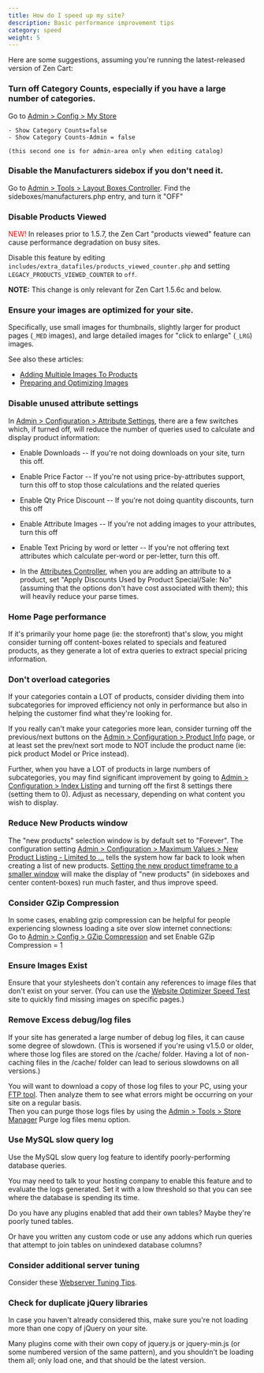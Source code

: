 ```yaml
---
title: How do I speed up my site? 
description: Basic performance improvement tips 
category: speed
weight: 5 
---
```



Here are some suggestions, assuming you're running the latest-released version of Zen Cart:  

### Turn off Category Counts, especially if you have a large number of categories.  
Go to [Admin > Config > My Store](/user/admin_pages/configuration/configuration_mystore/) 

    - Show Category Counts=false  
    - Show Category Counts-Admin = false  

    (this second one is for admin-area only when editing catalog)  

### Disable the Manufacturers sidebox if you don't need it.  
Go to [Admin > Tools > Layout Boxes Controller](/user/admin_pages/tools/layout_boxes_controller/). 
    Find the sideboxes/manufacturers.php entry, and turn it "OFF"  

### Disable Products Viewed 
<font color="red">NEW!</font> 
In releases prior to 1.5.7, the Zen Cart "products viewed" feature can cause performance degradation on 
busy sites.  

Disable this feature by editing ` includes/extra_datafiles/products_viewed_counter.php` and setting `LEGACY_PRODUCTS_VIEWED_COUNTER` to `off`.

**NOTE:** This change is only relevant for Zen Cart 1.5.6c and below. 

### Ensure your images are optimized for your site.  

Specifically, use small images for thumbnails, slightly larger for product pages (`_MED` images), and large detailed images for "click to enlarge" (`_LRG`) images.  

See also these articles: 

- [Adding Multiple Images To Products](/user/images/adding_multiple_images_to_a_product/) 
- [Preparing and Optimizing Images](/user/images/images_howto/) 

### Disable unused attribute settings 
In [Admin > Configuration > Attribute Settings](/user/admin_pages/configuration/configuration_attributesettings/), there are a few switches which, if turned off, will reduce the number of queries used to calculate and display product information:  

- Enable Downloads -- If you're not doing downloads on your site, turn this off.  
- Enable Price Factor -- If you're not using price-by-attributes support, turn this off to stop those calculations and the related queries  
- Enable Qty Price Discount -- If you're not doing quantity discounts, turn this off  
- Enable Attribute Images -- If you're not adding images to your attributes, turn this off  
- Enable Text Pricing by word or letter -- If you're not offering text attributes which calculate per-word or per-letter, turn this off.  

- In the [Attributes Controller](/user/admin_pages/catalog/attributes_controller/), when you are adding an attribute to a product, set "Apply Discounts Used by Product Special/Sale: No" (assuming that the options don't have cost associated with them); this will heavily reduce your parse times.  

### Home Page performance 
If it's primarily your home page (ie: the storefront) that's slow, you might consider turning off content-boxes related to specials and featured products, as they generate a lot of extra queries to extract special pricing information.  

### Don't overload categories 
 If your categories contain a LOT of products, consider dividing them into subcategories for improved efficiency not only in performance but also in helping the customer find what they're looking for.  

If you really can't make your categories more lean, consider turning off the previous/next buttons on the [Admin > Configuration > Product Info](/user/admin_pages/configuration/configuration_productinfo/) page, or at least set the prev/next sort mode to NOT include the product name (ie: pick product Model or Price instead).  

Further, when you have a LOT of products in large numbers of subcategories, you may find significant improvement by going to [Admin > Configuration > Index Listing](/user/admin_pages/configuration/configuration_indexlisting/) and turning off the first 8 settings there (setting them to 0). Adjust as necessary, depending on what content you wish to display.  

### Reduce New Products window 
The "new products" selection window is by default set to "Forever". The configuration setting  [Admin > Configuration > Maximum Values > New Product Listing - Limited to ...](/user/admin_pages/configuration/configuration_maximumvalues/) tells the system how far back to look when creating a list of new products. [Setting the new product timeframe to a smaller window](/user/admin/what_is_new/) will make the display of "new products" (in sideboxes and center content-boxes) run much faster, and thus improve speed.  

### Consider GZip Compression
In some cases, enabling gzip compression can be helpful for people experiencing slowness loading a site over slow internet connections:  
Go to [Admin > Config > GZip Compression](/user/admin_pages/configuration/configuration_gzipcompression/) and set Enable GZip Compression = 1  

### Ensure Images Exist 
Ensure that your stylesheets don't contain any references to image files that don't exist on your server. (You can use the [Website Optimizer Speed Test](http://www.websiteoptimization.com/services/analyze/index.html) site to quickly find missing images on specific pages.)  

### Remove Excess debug/log files
If your site has generated a large number of debug log files, it can cause some degree of slowdown. (This is worsened if you're using v1.5.0 or older, where those log files are stored on the /cache/ folder. Having a lot of non-caching files in the /cache/ folder can lead to serious slowdowns on all versions.)  

You will want to download a copy of those log files to your PC, using your [FTP tool](/user/first_steps/useful_tools/#ftp-tools). Then analyze them to see what errors might be occurring on your site on a regular basis.  
Then you can purge those logs files by using the [Admin > Tools > Store Manager](/user/admin_pages/tools/store_manager/) Purge log files menu option.  

### Use MySQL slow query log 
Use the MySQL slow query log feature to identify poorly-performing database queries.  

You may need to talk to your hosting company to enable this feature and to evaluate the logs generated. Set it with a low threshold so that you can see where the database is spending its time.  

Do you have any plugins enabled that add their own tables? Maybe they're poorly tuned tables.  

Or have you written any custom code or use any addons which run queries that attempt to join tables on unindexed database columns?  

### Consider additional server tuning
Consider these [Webserver Tuning Tips](/user/speed/webserver_tuning/).

### Check for duplicate jQuery libraries 
In case you haven't already considered this, make sure you're not loading more than one copy of jQuery on your site.  

Many plugins come with their own copy of jquery.js or jquery-min.js (or some numbered version of the same pattern), and you shouldn't be loading them all; only load one, and that should be the latest version. 

